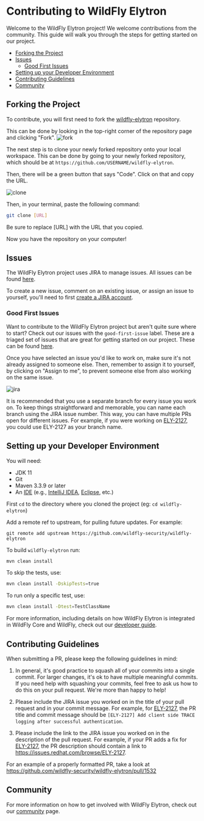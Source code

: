 Contributing to WildFly Elytron
==================================

Welcome to the WildFly Elytron project! We welcome contributions from the community. This guide will walk you through the steps for getting started on our project.

- [Forking the Project](#forking-the-project)
- [Issues](#issues)
  * [Good First Issues](#good-first-issues)
- [Setting up your Developer Environment](#setting-up-your-developer-environment)
- [Contributing Guidelines](#contributing-guidelines)
- [Community](#community)


## Forking the Project 
To contribute, you will first need to fork the [wildfly-elytron](https://github.com/wildfly-security/wildfly-elytron) repository. 

This can be done by looking in the top-right corner of the repository page and clicking "Fork".
![fork](assets/images/fork.jpg)

The next step is to clone your newly forked repository onto your local workspace. This can be done by going to your newly forked repository, which should be at `https://github.com/USERNAME/wildfly-elytron`. 

Then, there will be a green button that says "Code". Click on that and copy the URL.

![clone](assets/images/clone.png)

Then, in your terminal, paste the following command:
```bash
git clone [URL]
```
Be sure to replace [URL] with the URL that you copied.

Now you have the repository on your computer!

## Issues
The WildFly Elytron project uses JIRA to manage issues. All issues can be found [here](https://issues.redhat.com/projects/ELY/issues). 

To create a new issue, comment on an existing issue, or assign an issue to yourself, you'll need to first [create a JIRA account](https://issues.redhat.com/).


### Good First Issues
Want to contribute to the WildFly Elytron project but aren't quite sure where to start? Check out our issues with the `good-first-issue` label. These are a triaged set of issues that are great for getting started on our project. These can be found [here](https://issues.redhat.com/issues/?filter=12383825). 

Once you have selected an issue you'd like to work on, make sure it's not already assigned to someone else. Then, remember to assign it to yourself, by clicking on "Assign to me", to prevent someone else from also working on the same issue.

![jira](assets/images/jira.png)

It is recommended that you use a separate branch for every issue you work on. To keep things straightforward and memorable, you can name each branch using the JIRA issue number. This way, you can have multiple PRs open for different issues. For example, if you were working on [ELY-2127](https://issues.redhat.com/browse/ELY-2127), you could use ELY-2127 as your branch name.

## Setting up your Developer Environment
You will need:

* JDK 11
* Git
* Maven 3.3.9 or later
* An [IDE](https://en.wikipedia.org/wiki/Comparison_of_integrated_development_environments#Java)
(e.g., [IntelliJ IDEA](https://www.jetbrains.com/idea/download/), [Eclipse](https://www.eclipse.org/downloads/), etc.)

First `cd` to the directory where you cloned the project (eg: `cd wildfly-elytron`)

Add a remote ref to upstream, for pulling future updates.
For example:

```
git remote add upstream https://github.com/wildfly-security/wildfly-elytron
```
To build `wildfly-elytron` run:
```bash
mvn clean install
```

To skip the tests, use:

```bash
mvn clean install -DskipTests=true
```

To run only a specific test, use:

```bash
mvn clean install -Dtest=TestClassName
```
For more information, including details on how WildFly Elytron is integrated in WildFly Core and WildFly, check out our [developer guide](https://wildfly-security.github.io/wildfly-elytron/getting-started-for-developers/).

## Contributing Guidelines

When submitting a PR, please keep the following guidelines in mind:

1. In general, it's good practice to squash all of your commits into a single commit. For larger changes, it's ok to have multiple meaningful commits. If you need help with squashing your commits, feel free to ask us how to do this on your pull request. We're more than happy to help!

2. Please include the JIRA issue you worked on in the title of your pull request and in your commit message. For example, for [ELY-2127](https://issues.redhat.com/browse/ELY-2127), the PR title and commit message should be `[ELY-2127] Add client side TRACE logging after successful authentication`.

3. Please include the link to the JIRA issue you worked on in the description of the pull request. For example, if your PR adds a fix for [ELY-2127](https://issues.redhat.com/browse/ELY-2127), the PR description should contain a link to https://issues.redhat.com/browse/ELY-2127.

For an example of a properly formatted PR, take a look at https://github.com/wildfly-security/wildfly-elytron/pull/1532

## Community
For more information on how to get involved with WildFly Elytron, check out our [community](https://wildfly-security.github.io/wildfly-elytron/community/) page.